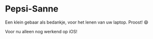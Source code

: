 # Pepsi-Sanne
Een klein gebaar als bedankje, voor het lenen van uw laptop. Proost! 😄


Voor nu alleen nog werkend op iOS!
